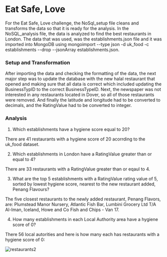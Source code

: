 # Eat Safe, Love

For the Eat Safe, Love challenge, the NoSql_setup file cleans and transforms the data so that it is ready for the analysis. In the NoSQL_analysis file, the data is analyzed to find the best restaurants in London. The data that was used, was the establishments.json file and it was imported into MongoDB using mongoimport --type json -d uk_food -c establishments --drop --jsonArray establishments.json. 

### Setup and Transformation

After importing the data and checking the formatting of the data, the next major step was to update the database with the new halal restaurant that opened and making sure that all data is correct which included updating the BusinessTypID to the correct BusinessTypeID. Next, the newspaper was not interested in any restaurants located in Dover, so all of those restaurants were removed. And finally the latitude and longitude had to be converted to decimals, and the RatingValue had to be converted to integer.

### Analysis

1. Which establishments have a hygiene score equal to 20?

There are 41 restaurants with a hygiene score of 20 acorrding to the uk_food dataset. 

2. Which establishments in London have a RatingValue greater than or equal to 4?

There are 33 restaurants with a RatingValue greater than or eqaul to 4. 

3. What are the top 5 establishments with a RatingValue rating value of 5, sorted by lowest hygiene score, nearest to the new restaurant added, Penang Flavours?

The five closest restaurants to the newly added restaurant, Penang Flavors, are: Plumstead Manor Nursery, Atlantic Fish Bar, Lumbini Grocery Ltd T/A Al-Iman, Iceland, 	Howe and Co Fish and Chips - Van 17.

4. How many establishments in each Local Authority area have a hygiene score of 0?

There 56 local autorities and here is how many each has restaurants with a hygiene score of 0:

![restaurants2](https://github.com/mike2463/no-sql-challenge/assets/102863554/d9253025-d184-4006-a66a-5e0ad236a140)

